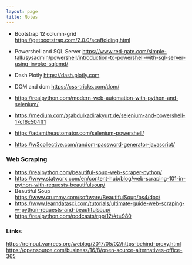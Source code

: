 ```yaml
---
layout: page
title: Notes
---
```


- Bootstrap 12 column-grid https://getbootstrap.com/2.0.0/scaffolding.html

- Powershell and SQL Server https://www.red-gate.com/simple-talk/sysadmin/powershell/introduction-to-powershell-with-sql-server-using-invoke-sqlcmd/

- Dash Plotly https://dash.plotly.com

- DOM and dom https://css-tricks.com/dom/

- https://realpython.com/modern-web-automation-with-python-and-selenium/

- https://medium.com/@abdulkadirakyurt.de/selenium-and-powershell-17cf6c504ff1

- https://adamtheautomator.com/selenium-powershell/

- https://w3collective.com/random-password-generator-javascript/

### Web Scraping
- https://realpython.com/beautiful-soup-web-scraper-python/
- https://www.statworx.com/en/content-hub/blog/web-scraping-101-in-python-with-requests-beautifulsoup/
- Beautiful Soup https://www.crummy.com/software/BeautifulSoup/bs4/doc/
- https://www.learndatasci.com/tutorials/ultimate-guide-web-scraping-w-python-requests-and-beautifulsoup/
- https://realpython.com/podcasts/rpp/12/#t=980

### Links
https://reinout.vanrees.org/weblog/2017/05/02/https-behind-proxy.html
https://opensource.com/business/16/8/open-source-alternatives-office-365
